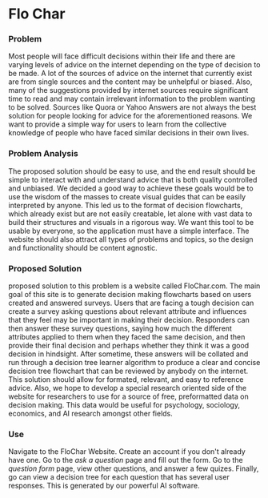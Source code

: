<h1>Flo Char</h1>


<h3>Problem</h3>
<p>Most people will face difficult decisions within their life and there are varying levels of advice on the internet depending on the type of decision to be made. A lot of the sources of advice on the internet that currently exist are from single sources and the content may be unhelpful or biased. Also, many of the suggestions provided by internet sources require significant time to read and may contain irrelevant information to the problem wanting to be solved. Sources like Quora or Yahoo Answers are not always the best solution for people looking for advice for the aforementioned reasons. We want to provide a simple way for users to learn from the collective knowledge of people who have faced similar decisions in their own lives.
</p>
<h3>Problem Analysis</h3>
<p>The proposed solution should be easy to use, and the end result should be simple to interact with and understand advice that is both quality controlled and unbiased. We decided a good way to achieve these goals would be to use the wisdom of the masses to create visual guides that can be easily interpreted by anyone. This led us to the format of decision flowcharts, which already exist but are not easily creatable, let alone with vast data to build their structures and visuals in a rigorous way. We want this tool to be usable by everyone, so the application must have a simple interface. The website should also attract all types of problems and topics, so the design and functionality should be content agnostic.
</p>
<h3>Proposed Solution</h3>
<p> proposed solution to this problem is a website called FloChar.com. The main goal of this site is to generate decision making flowcharts based on users created and answered surveys. Users that are facing a tough decision can create a survey asking questions about relevant attribute and influences that they feel may be important in making their decision. Responders can then answer these survey questions, saying how much the different attributes applied to them when they faced the same decision, and then provide their final decision and perhaps whether they think it was a good decision in hindsight. After sometime, these answers will be collated and run through a decision tree learner algorithm to produce a clear and concise decision tree flowchart that can be reviewed by anybody on the internet. This solution should allow for formated, relevant, and easy to reference advice.
Also, we hope to develop a special research oriented side of the website for researchers to use for a source of free, preformatted data on decision making. This data would be useful for psychology, sociology, economics, and AI research amongst other fields.
</p>
<h3>Use</h3>
<p>Navigate to the FloChar Website. Create an account if you don't already have one. Go to the <i>ask a question</i> page and fill out the form. Go to the <i>question form</i> page, view other questions, and answer a few quizes.
Finally, go can view a decision tree for each question that has several user responses. This is generated by our powerful AI software.</p>
